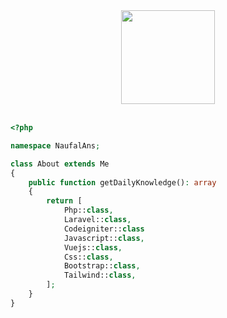<div align="center">
    <img height="150" src="https://media.giphy.com/media/M9gbBd9nbDrOTu1Mqx/giphy.gif">
<!--     <img height="150" src="https://github-readme-stats.vercel.app/api/top-langs/?username=naufalans&layout=compact"> -->
</div>
<br>

```php
<?php

namespace NaufalAns;

class About extends Me
{
    public function getDailyKnowledge(): array
    {
        return [
            Php::class,
            Laravel::class,
            Codeigniter::class
            Javascript::class,
            Vuejs::class,
            Css::class,
            Bootstrap::class,
            Tailwind::class,
        ];
    }
}
```

<!-- <div align="center">
    <img height="150" src="https://github-readme-stats.vercel.app/api?username=naufalans&show_icons=true&hide=prs,contribs&count_private=true">
</div> -->
